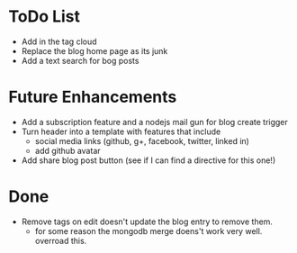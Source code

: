 ToDo List
=========
* Add in the tag cloud
* Replace the blog home page as its junk
* Add a text search for bog posts

Future Enhancements
===================
* Add a subscription feature and a nodejs mail gun for blog create trigger
* Turn header into a template with features that include
  * social media links (github, g+, facebook, twitter, linked in)
  * add github avatar
* Add share blog post button (see if I can find a directive for this one!)

Done
===========
* Remove tags on edit doesn't update the blog entry to remove them.
  * for some reason the mongodb merge doens't work very well. overroad this. 
